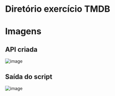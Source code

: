 Diretório exercício TMDB
========================

# Imagens

## API criada
![image](img/API-criada.png)

## Saída do script
![image](img/saida.png)